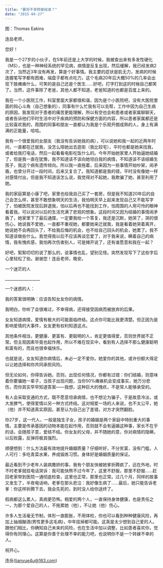 ```yaml
---
title: "要将不幸转嫁给谁？"
date: "2015-04-27"
---
```


图：Thomas Eakins

连岳老师，

您好！

我是一个27岁的小伙子，在5年前还是上大学的时候，我被查出来有多发性硬化（MS），也是一种神经系统的罕见病，病情是反复出现，然后缓解，我已经发病2次了，当然近3年没有再发，算是个好事情。我主要的症状是肌无力，发病的时候连握笔写字都有困难，端盘子都有点吃力，这个毛病20年后大概50%的几率会出现下肢瘫痪什么，可笑的是自己还是个医生……好吧，打字打到这的时候自己都笑了。当然，这件事除了老爸，其他人都不知道，老爸知道的也都是百度上来的。

我在一个小医院工作，科室里面大家都很和谐，因为是个小医院吧，没有大医院里面的钩心斗角（自己想象的），同事有什么忙我有可以去帮，工作中因为自己生病的原因，我发现对于患者的痛苦更能理解，所以有空也会和患者或者家属聊聊天，或者告诉他们平时生活中对于疾病的预防和保健方面的内容，所以患者家属都还是比较喜欢我的，周围的同事和朋友一直都认为我是个乐观开朗成熟的人，身上有满满的正能量，哈哈。

我有一个很爱我的女朋友（我没有告诉她我的病），可以说她和我一起的近两年时间，一直都在迁就我，没怎么陪她出去逛街（我比较宅），平时也都是她来找我，或者给我打电话，然后一起看看电影吃饭什么的。今年开始她家里人开始逼她结婚了，但是我一直在犹豫，我不知道该不该向她坦白我的病情，不知道该不该结婚生孩子，我这个病有遗传倾向。所以我一直拖着，后来因为一些事情开始吵架，闹矛盾，也曾分开过一段时间，后来又复合了。我知道都是我的错，平时没有像她一样对感情付出，但是我不知道该怎么说，我觉得对不起她，我欺骗了她，甚至利用了她。

我的家庭算是小康了吧，家里也给我自己买了一套房，但是我不知道20年后的自己会怎么样，甚至不敢想象明天的生活，我怕明天早上起来发现自己又不能写字了，怕被医院发现后辞退我，怕以后再也不能找到工作，怕周围的人用可怜的眼神看着我。可以说对以后的生活充满了悲观的想象。这段时间又因为结婚的事情闹矛盾了，她家里下了最后通牒，一定要我给一个答复，我还是沉默，她哭了，哭的很伤心，她说我不爱她，一直都不重视她，都要她来迁就我，我是看着她哭着离开，她说她不会再回头了，不给我后悔的机会，也不给自己回头的机会，她累了。我不知道该做些什么。我觉得我以后不应该再谈恋爱了，对于我来说，瞒着自己的病情，我有愧疚感，我怕再次伤害别人，可是摊开说了，还有谁愿意和我在一起？

好吧，絮絮叨叨的说了那么的，说事情也乱，望别见怪。突然发现写下了这些字后心里轻松了些。谢谢您！连岳老师，晚安。

一个迷茫的人

\_\_\_\_\_\_\_\_\_\_\_\_\_\_\_\_\_\_

一个迷惑的人：

我的答案很明确：应该告知女友你的病情。

我明白，你听了会很难过，不幸得病，还得接受因病而被放弃的后果。

女友知道病情，爱情有极大的可能面临终结。这点你可能比我更清楚。但正因为是影响爱情的大事件，女友更有权利知道这点。

其他条件相当，更健康、更富有、更聪明的人，肯定更值得爱，否则世界就不正常。但主观因素毕竟也起作用，所以不难在现实中，看到有人选择不那么健康聪明和富有的，而且也很幸福快乐。

也就是说，女友知道你病情后，未必一定不爱你。她爱你的其他，或许份额大得足以让她选择和你共同承担风险。

但无论如何，你得告诉她。否则，出现任何情况，你都有过错：你们结婚，则意味着你要骗她一辈子，当孩子出现问题，当你50%瘫痪机会变成事实，她万分悲伤，而你其实早早知道答案——我想，这种巨大的愧疚，不是常人能够承受的。

有人会采取变通的方式，既不愿意坦承病情，也不想沦为骗子，于是故意冷淡，或大发脾气，使得爱情以另一种方式终结。这对相爱一场的人来说，也不太公平，她（他）并不知道真实原因，甚至认为自己出了差错，对方才突然翻脸。

你27岁，这一代人，一般是独生子女，孩子的婚姻是两个家庭中特别重大的事情。主要是传承基因的动物本能在起作用，否则就不会有逼婚这种事，家长不在乎的话，会随孩子意，爱结不结。你女友的父母，并不随她的意，你对病情的隐瞒，以后败露，反弹将极其强烈。

顺便想到：什么方法最有效地提升婚姻质量？仔细听好，不分贫富，没有门槛，人人可行：多吃青菜水果，养成锻炼习惯。身体好是婚姻质量的保证。

最近看到不少老年人装病撒娇的事，我有个朋友快被她爹折腾疯了，远在外地，时不时老爹就挂电话哭诉：我可能快熬不过今年了，这里不舒服，那里不舒服……赶回老家带到医院一通彻底检查，这里也正常，那里也正常。过几个月，同样的故事又发生了，半夜电话响，老爹在那头悲泣：我好像生病了……最后，她只能告诉老爹：你这样折腾下去，我会先死的，到时没人给你送终了。

假病都这么累人，真病更恐怖。相爱的两个人，一直保持身体健康，也是责任之一，为那个爱自己的人，不拖累她（他），不让她（他）伤心。

许多人生活毫无节制，体形一直膨胀，不用体检，你也可以看到种种健康风险，再加上抽烟酗酒(男性更多这毛病)，中年挂掉都可能。这真是太少想到自己爱的人。跟他们相比，你确知自己未来的风险，也在生活中加以调整，比如患者喜欢你，觉得你有同理心。这算是你善于处理不幸的能力吧，也说明你不是一个转嫁不幸的人。

祝开心。

连岳(lianyue4u@163.com)
